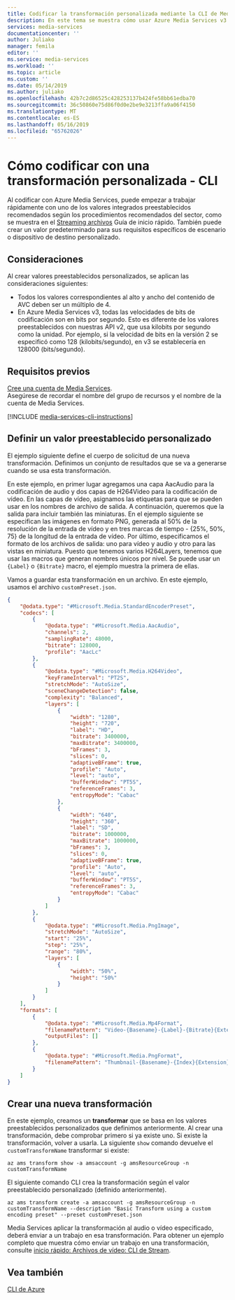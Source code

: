 ```yaml
---
title: Codificar la transformación personalizada mediante la CLI de Media Services v3 - Azure | Microsoft Docs
description: En este tema se muestra cómo usar Azure Media Services v3 para codificar una transformación personalizada mediante la CLI.
services: media-services
documentationcenter: ''
author: Juliako
manager: femila
editor: ''
ms.service: media-services
ms.workload: ''
ms.topic: article
ms.custom: ''
ms.date: 05/14/2019
ms.author: juliako
ms.openlocfilehash: 42b7c2d86525c428253137b424fe58bb61edba70
ms.sourcegitcommit: 36c50860e75d86f0d0e2be9e3213ffa9a06f4150
ms.translationtype: MT
ms.contentlocale: es-ES
ms.lasthandoff: 05/16/2019
ms.locfileid: "65762026"
---
```

# <a name="how-to-encode-with-a-custom-transform---cli"></a>Cómo codificar con una transformación personalizada - CLI

Al codificar con Azure Media Services, puede empezar a trabajar rápidamente con uno de los valores integrados preestablecidos recomendados según los procedimientos recomendados del sector, como se muestra en el [Streaming archivos](stream-files-cli-quickstart.md#create-a-transform-for-adaptive-bitrate-encoding) Guía de inicio rápido. También puede crear un valor predeterminado para sus requisitos específicos de escenario o dispositivo de destino personalizado.

## <a name="considerations"></a>Consideraciones

Al crear valores preestablecidos personalizados, se aplican las consideraciones siguientes:

* Todos los valores correspondientes al alto y ancho del contenido de AVC deben ser un múltiplo de 4.
* En Azure Media Services v3, todas las velocidades de bits de codificación son en bits por segundo. Esto es diferente de los valores preestablecidos con nuestras API v2, que usa kilobits por segundo como la unidad. Por ejemplo, si la velocidad de bits en la versión 2 se especificó como 128 (kilobits/segundo), en v3 se establecería en 128000 (bits/segundo).

## <a name="prerequisites"></a>Requisitos previos 

[Cree una cuenta de Media Services](create-account-cli-how-to.md). <br/>Asegúrese de recordar el nombre del grupo de recursos y el nombre de la cuenta de Media Services. 

[!INCLUDE [media-services-cli-instructions](../../../includes/media-services-cli-instructions.md)]

## <a name="define-a-custom-preset"></a>Definir un valor preestablecido personalizado

El ejemplo siguiente define el cuerpo de solicitud de una nueva transformación. Definimos un conjunto de resultados que se va a generarse cuando se usa esta transformación. 

En este ejemplo, en primer lugar agregamos una capa AacAudio para la codificación de audio y dos capas de H264Video para la codificación de vídeo. En las capas de vídeo, asignamos las etiquetas para que se pueden usar en los nombres de archivo de salida. A continuación, queremos que la salida para incluir también las miniaturas. En el ejemplo siguiente se especifican las imágenes en formato PNG, generada al 50% de la resolución de la entrada de vídeo y en tres marcas de tiempo - {25%, 50%, 75} de la longitud de la entrada de vídeo. Por último, especificamos el formato de los archivos de salida: uno para vídeo y audio y otro para las vistas en miniatura. Puesto que tenemos varios H264Layers, tenemos que usar las macros que generan nombres únicos por nivel. Se puede usar un `{Label}` o `{Bitrate}` macro, el ejemplo muestra la primera de ellas.

Vamos a guardar esta transformación en un archivo. En este ejemplo, usamos el archivo `customPreset.json`. 

```json
{
    "@odata.type": "#Microsoft.Media.StandardEncoderPreset",
    "codecs": [
        {
            "@odata.type": "#Microsoft.Media.AacAudio",
            "channels": 2,
            "samplingRate": 48000,
            "bitrate": 128000,
            "profile": "AacLc"
        },
        {
            "@odata.type": "#Microsoft.Media.H264Video",
            "keyFrameInterval": "PT2S",
            "stretchMode": "AutoSize",
            "sceneChangeDetection": false,
            "complexity": "Balanced",
            "layers": [
                {
                    "width": "1280",
                    "height": "720",
                    "label": "HD",
                    "bitrate": 3400000,
                    "maxBitrate": 3400000,
                    "bFrames": 3,
                    "slices": 0,
                    "adaptiveBFrame": true,
                    "profile": "Auto",
                    "level": "auto",
                    "bufferWindow": "PT5S",
                    "referenceFrames": 3,
                    "entropyMode": "Cabac"
                },
                {
                    "width": "640",
                    "height": "360",
                    "label": "SD",
                    "bitrate": 1000000,
                    "maxBitrate": 1000000,
                    "bFrames": 3,
                    "slices": 0,
                    "adaptiveBFrame": true,
                    "profile": "Auto",
                    "level": "auto",
                    "bufferWindow": "PT5S",
                    "referenceFrames": 3,
                    "entropyMode": "Cabac"
                }
            ]
        },
        {
            "@odata.type": "#Microsoft.Media.PngImage",
            "stretchMode": "AutoSize",
            "start": "25%",
            "step": "25%",
            "range": "80%",
            "layers": [
                {
                    "width": "50%",
                    "height": "50%"
                }
            ]
        }
    ],
    "formats": [
        {
            "@odata.type": "#Microsoft.Media.Mp4Format",
            "filenamePattern": "Video-{Basename}-{Label}-{Bitrate}{Extension}",
            "outputFiles": []
        },
        {
            "@odata.type": "#Microsoft.Media.PngFormat",
            "filenamePattern": "Thumbnail-{Basename}-{Index}{Extension}"
        }
    ]
}

```

## <a name="create-a-new-transform"></a>Crear una nueva transformación  

En este ejemplo, creamos un **transformar** que se basa en los valores preestablecidos personalizados que definimos anteriormente. Al crear una transformación, debe comprobar primero si ya existe uno. Si existe la transformación, volver a usarla. La siguiente `show` comando devuelve el `customTransformName` transformar si existe:

```cli
az ams transform show -a amsaccount -g amsResourceGroup -n customTransformName
```

El siguiente comando CLI crea la transformación según el valor preestablecido personalizado (definido anteriormente). 

```cli
az ams transform create -a amsaccount -g amsResourceGroup -n customTransformName --description "Basic Transform using a custom encoding preset" --preset customPreset.json
```

Media Services aplicar la transformación al audio o vídeo especificado, deberá enviar a un trabajo en esa transformación. Para obtener un ejemplo completo que muestra cómo enviar un trabajo en una transformación, consulte [inicio rápido: Archivos de vídeo: CLI de Stream](stream-files-cli-quickstart.md).

## <a name="see-also"></a>Vea también

[CLI de Azure](https://docs.microsoft.com/cli/azure/ams?view=azure-cli-latest)
